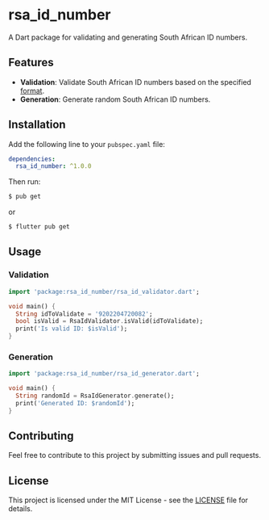 # rsa_id_number

A Dart package for validating and generating South African ID numbers.

## Features

- **Validation**: Validate South African ID numbers based on the specified [format](https://en.wikipedia.org/wiki/South_African_identity_card).
- **Generation**: Generate random South African ID numbers.

## Installation

Add the following line to your `pubspec.yaml` file:

```yaml
dependencies:
  rsa_id_number: ^1.0.0
```

Then run:

```bash
$ pub get
```

or

```bash
$ flutter pub get
```

## Usage

### Validation

```dart
import 'package:rsa_id_number/rsa_id_validator.dart';

void main() {
  String idToValidate = '9202204720082';
  bool isValid = RsaIdValidator.isValid(idToValidate);
  print('Is valid ID: $isValid');
}
```

### Generation

```dart
import 'package:rsa_id_number/rsa_id_generator.dart';

void main() {
  String randomId = RsaIdGenerator.generate();
  print('Generated ID: $randomId');
}
```

## Contributing

Feel free to contribute to this project by submitting issues and pull requests.

## License

This project is licensed under the MIT License - see the [LICENSE](LICENSE) file for details.
